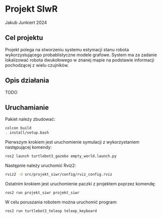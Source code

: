 # Projekt SIwR

Jakub Junkiert 2024

## Cel projektu

 Projekt polega na stworzeniu systemu estymacji stanu robota wykorzystującego probablistyczne modele grafowe. System ma za zadanie lokalizować robota dwukołowego w znanej mapie na podstawie informacji pochodzącej z wielu czujników.

## Opis działania

TODO

## Uruchamianie

Pakiet należy zbudować:
```bash
colcon build
. install/setup.bash
```

Pierwszym krokiem jest uruchomienie symulacji z wykorzystaniem następującej komendy:
```bash
ros2 launch turtlebot3_gazebo empty_world.launch.py
```

Następnie należy uruchomić Rviz2:
```bash
rviz2 -d src/projekt_siwr/config/rviz_config.rviz
```

Ostatnim krokiem jest uruchomienie paczki z projektem poprzez komendę:
```bash
ros2 run projekt_siwr projekt_siwr
```

W celu poruszania robotem można uruchomić program:
```bash
ros2 run turtlebot3_teleop teleop_keyboard
```